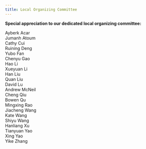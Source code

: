```yaml
---
title: Local Organizing Committee
---
```


<strong>Special appreciation to our dedicated local organizing committee:</strong>

Ayberk Acar<br>
Jumanh Atoum<br>
Cathy Cui<br>
Ruining Deng<br>
Yubo Fan<br>
Chenyu Gao<br>
Hao Li<br>
Xueyuan Li<br>
Han Liu<br>
Quan Liu<br>
David Lu<br>
Andrew McNeil<br>
Cheng Qiu<br>
Bowen Qu<br>
Mingxing Rao<br>
Jiacheng Wang<br>
Kate Wang<br>
Shiyu Wang<br>
Hanliang Xu<br>
Tianyuan Yao<br>
Xing Yao<br>
Yike Zhang<br>

